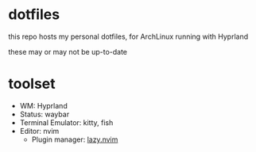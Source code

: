 # dotfiles

this repo hosts my personal dotfiles, for ArchLinux running with Hyprland

these may or may not be up-to-date

# toolset

- WM: Hyprland
- Status: waybar
- Terminal Emulator: kitty, fish
- Editor: nvim
    - Plugin manager: [lazy.nvim](https://github.com/folke/lazy.nvim)
